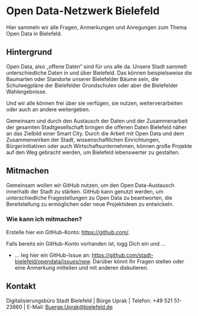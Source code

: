 # Open Data-Netzwerk Bielefeld

Hier sammeln wir alle Fragen, Anmerkungen und Anregungen zum Thema Open Data in Bielefeld.

## Hintergrund

Open Data, also „offene Daten“ sind für uns alle da.
Unsere Stadt sammelt unterschiedliche Daten in und über Bielefeld. Das können beispielsweise die Baumarten oder Standorte unserer Bielefelder Bäume sein, die Schulwegpläne der Bielefelder Grundschulen oder aber die Bielefelder Wahlergebnisse.

Und wir alle können frei über sie verfügen, sie nutzen, weiterverarbeiten oder auch an andere weitergeben.

Gemeinsam und durch den Austausch der Daten und der Zusammenarbeit der gesamten Stadtgesellschaft bringen die offenen Daten Bielefeld näher an das Zielbild einer Smart City. Durch die Arbeit mit Open Data und dem Zusammenwirken der Stadt, wissenschaftlichen Einrichtungen, Bürgerinitiativen oder auch Wirtschaftsunternehmen, können große Projekte auf den Weg gebracht werden, um Bielefeld lebenswerter zu gestalten.

## Mitmachen

Gemeinsam wollen wir GitHub nutzen, um den Open Data-Austausch innerhalb der Stadt zu stärken. GitHub kann genutzt werden, um unterschiedliche Fragestellungen zu Open Data zu beantworten, die Bereitstellung zu ermöglichen oder neue Projektideen zu entwickeln.

### Wie kann ich mitmachen?

Erstelle hier ein GitHub-Konto: https://github.com/.

Falls bereits ein GitHub-Konto vorhanden ist, logg Dich ein und …
-	… leg hier ein GitHub-Issue an: https://github.com/stadt-bielefeld/opendata/issues/new. Darüber könnt Ihr Fragen stellen oder eine Anmerkung mitteilen und mit anderen diskutieren.

## Kontakt

Digitalisierungsbüro Stadt Bielefeld | Bürge Uprak | Telefon: +49 521 51-23860 | E-Mail: Buerge.Uprak@bielefeld.de
